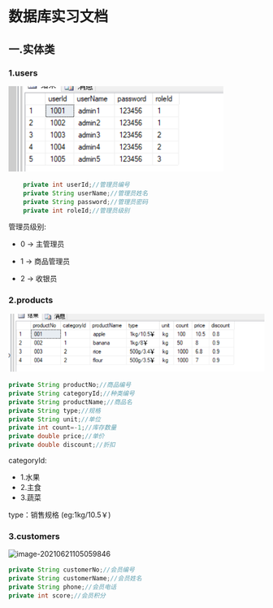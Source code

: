 # 数据库实习文档
## 一.实体类
### 1.users
![img.png](img.png)
```java
	private int userId;//管理员编号
    private String userName;//管理员姓名
    private String password;//管理员密码
    private int roleId;//管理员级别
```
管理员级别:

*  0 -> 主管理员

*  1 -> 商品管理员

*  2 -> 收银员

### 2.products

![img_1.png](img_1.png)

```java
private String productNo;//商品编号
private String categoryId;//种类编号
private String productName;//商品名
private String type;//规格
private String unit;//单位
private int count=-1;//库存数量
private double price;//单价
private double discount;//折扣
```

categoryId: 

* 1.水果
* 2.主食
* 3.蔬菜

type：销售规格 (eg:1kg/10.5￥)

### 3.customers

![image-20210621105059846](C:\Users\张恒\AppData\Roaming\Typora\typora-user-images\image-20210621105059846.png)

```java
private String customerNo;//会员编号
private String customerName;//会员姓名
private String phone;//会员电话
private int score;//会员积分
```

